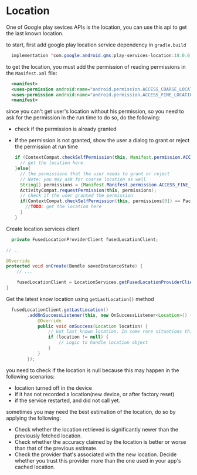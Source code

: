 # Location

One of Google play sevices  APIs is the location, you can use this api to get the last known location.

to start, first add google play location service dependency in `gradle.build` 

```java
  implementation 'com.google.android.gms:play-services-location:18.0.0'
```

to get the location, you must add the permission of reading permissions in the `Manifest.xml` file:

```xml
  <manifest>
  <uses-permission android:name="android.permission.ACCESS_COARSE_LOCATION" />
  <uses-permission android:name="android.permission.ACCESS_FINE_LOCATION" />
  <manifest>
```

since you can't get user's location without his permission, so you need to ask for the permission in the run time to do so, do the following:

* check if the permission is already granted
* if the permission is not granted, show the user a dialog to grant or reject the permission at run time

  ```java
  if (ContextCompat.checkSelfPermission(this, Manifest.permission.ACCESS_FINE_LOCATION) == PackageManager.PERMISSION_GRANTED){
    // get the location here
  }else{
    // the permissions that the user needs to grant or reject
    // Note: you may ask for coarse location as well
    String[] permissions = {Manifest.Manifest.permission.ACCESS_FINE_LOCATION, 1};
    ActivityCompat.requestPermission(this, permissions);
    // check if the user granted the permission
    if(ContextCompat.checkSelfPermission(this, permissions[0]) == PackageManager.PERMISSION_GRANTED)){
      //TODO: get the location here
    }
  }
  ```


Create location services client

```java
  private FusedLocationProviderClient fusedLocationClient;

// ..

@Override
protected void onCreate(Bundle savedInstanceState) {
    // ...

    fusedLocationClient = LocationServices.getFusedLocationProviderClient(this);
}
```

Get the latest know location using `getLastLocation()` method

```java
  fusedLocationClient.getLastLocation()
        .addOnSuccessListener(this, new OnSuccessListener<Location>() {
            @Override
            public void onSuccess(Location location) {
                // Got last known location. In some rare situations this can be null.
                if (location != null) {
                    // Logic to handle location object
                }
            }
        });
```

you need to check if the location is null because this may happen in the following scenarios:
* location turned off in the device
* if it has not recorded a location(new device, or after factory reset)
* if the service restarted, and did not call yet.

sometimes you may need the best estimation of the location, do so by applying the following: 

* Check whether the location retrieved is significantly newer than the previously fetched location.
* Check whether the accuracy claimed by the location is better or worse than that of the previous estimate.
* Check the provider that's associated with the new location. Decide whether you trust this provider more than the one used in your app's cached location.
